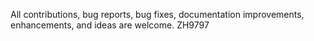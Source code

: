 All contributions, bug reports, bug fixes, documentation improvements, enhancements, and ideas are welcome.
ZH9797
